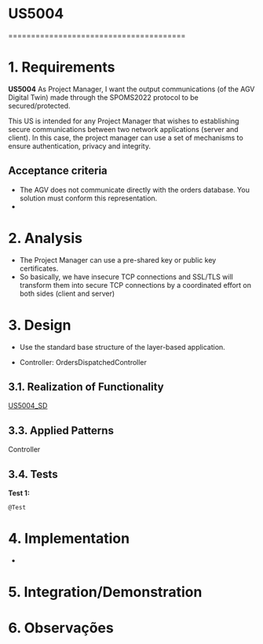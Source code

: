 # US5004
=======================================

# 1. Requirements

**US5004** As Project Manager, I want the output communications (of the AGV Digital Twin) made through the SPOMS2022 protocol to be secured/protected.

This US is intended for any Project Manager that wishes to establishing secure communications between two network applications (server and client).
In this case, the project manager can use a set of mechanisms to ensure authentication, privacy and integrity.

## Acceptance criteria
* The AGV does not communicate directly with the orders database. You solution must conform this representation.
* 


# 2. Analysis
- The Project Manager can use a pre-shared key or public key certificates.
- So basically, we have insecure TCP connections and SSL/TLS will transform them into secure TCP connections by a coordinated effort on both sides (client and server)


# 3. Design
*  Use the standard base structure of the layer-based application.

* Controller: OrdersDispatchedController

## 3.1. Realization of Functionality

[US5004_SD](/docs/Sprint4/US5004/US5004_SD.svg)

## 3.3. Applied Patterns

Controller

## 3.4. Tests

**Test 1:** 

    @Test
    

# 4. Implementation

* 


# 5. Integration/Demonstration

   

# 6. Observações



